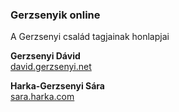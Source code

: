 ### Gerzsenyik online

A Gerzsenyi család tagjainak honlapjai

**Gerzsenyi Dávid**  
[david.gerzsenyi.net](https://david.gerzsenyi.net)

**Harka-Gerzsenyi Sára**  
[sara.harka.com](https://sara.harka.com)

